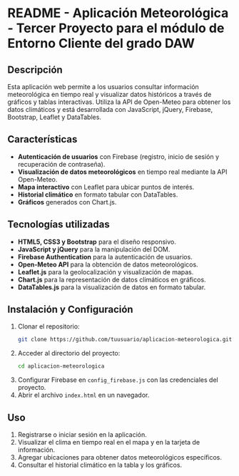 # README - Aplicación Meteorológica - Tercer Proyecto para el módulo de Entorno Cliente del grado DAW

## Descripción
Esta aplicación web permite a los usuarios consultar información meteorológica en tiempo real y visualizar datos históricos a través de gráficos y tablas interactivas. Utiliza la API de Open-Meteo para obtener los datos climáticos y está desarrollada con JavaScript, jQuery, Firebase, Bootstrap, Leaflet y DataTables.

## Características
- **Autenticación de usuarios** con Firebase (registro, inicio de sesión y recuperación de contraseña).
- **Visualización de datos meteorológicos** en tiempo real mediante la API Open-Meteo.
- **Mapa interactivo** con Leaflet para ubicar puntos de interés.
- **Historial climático** en formato tabular con DataTables.
- **Gráficos** generados con Chart.js.

## Tecnologías utilizadas
- **HTML5, CSS3 y Bootstrap** para el diseño responsivo.
- **JavaScript y jQuery** para la manipulación del DOM.
- **Firebase Authentication** para la autenticación de usuarios.
- **Open-Meteo API** para la obtención de datos meteorológicos.
- **Leaflet.js** para la geolocalización y visualización de mapas.
- **Chart.js** para la representación de datos climáticos en gráficos.
- **DataTables.js** para la visualización de datos en formato tabular.

## Instalación y Configuración
1. Clonar el repositorio:
   ```sh
   git clone https://github.com/tuusuario/aplicacion-meteorologica.git
   ```
2. Acceder al directorio del proyecto:
   ```sh
   cd aplicacion-meteorologica
   ```
3. Configurar Firebase en `config_firebase.js` con las credenciales del proyecto.
4. Abrir el archivo `index.html` en un navegador.

## Uso
1. Registrarse o iniciar sesión en la aplicación.
2. Visualizar el clima en tiempo real en el mapa y en la tarjeta de información.
3. Agregar ubicaciones para obtener datos meteorológicos específicos.
4. Consultar el historial climático en la tabla y los gráficos.
